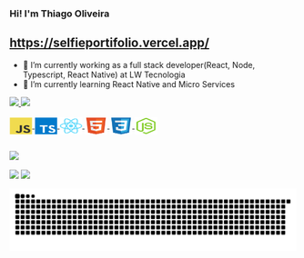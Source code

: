 ### Hi! I'm Thiago Oliveira
## https://selfieportifolio.vercel.app/


- 🔭 I’m currently working as a full stack developer(React, Node, Typescript, React Native) at LW Tecnologia
- 🌱 I’m currently learning  React Native and Micro Services

 <div>
  <a href="https://selfieportifolio.vercel.app/">
  <img height="180em" src="https://github-readme-stats.vercel.app/api?username=Thiago-Batista-da-Silva-Oliveira&show_icons=true&theme=dark&include_all_commits=true&count_private=true"/>
  <img height="180em" src="https://github-readme-stats.vercel.app/api/top-langs/?username=Thiago-Batista-da-Silva-Oliveira&layout=compact&langs_count=7&theme=dark"/>
</div>
  
<div style="display: inline_block"><br>
    <img align="center" alt="Thiago-Js" height="30" width="40" src="https://raw.githubusercontent.com/devicons/devicon/master/icons/javascript/javascript-original.svg">
  <img align="center" alt="Thiago-Ts" height="30" width="40" src="https://raw.githubusercontent.com/devicons/devicon/master/icons/typescript/typescript-plain.svg">
  <img align="center" alt="Thiago-React" height="30" width="40" src="https://raw.githubusercontent.com/devicons/devicon/master/icons/react/react-original.svg">
  <img align="center" alt="Thiago-HTML" height="30" width="40" src="https://raw.githubusercontent.com/devicons/devicon/master/icons/html5/html5-original.svg">
  <img align="center" alt="Thiago-CSS" height="30" width="40" src="https://raw.githubusercontent.com/devicons/devicon/master/icons/css3/css3-original.svg">
  <img align="center" alt="Thiago-Node" height="30" width="40" src="https://raw.githubusercontent.com/devicons/devicon/master/icons/nodejs/nodejs-original.svg">

  

</div>
  
  ##
  
  <div> 
  
  <a href="https://www.instagram.com/thiagobdso/" target="_blank"><img src="https://img.shields.io/badge/-Instagram-%23E4405F?style=for-the-badge&logo=instagram&logoColor=white" target="_blank"></a>

  <a href = "thiagoliveira01@globomail.com"><img src="https://img.shields.io/badge/-Gmail-%23333?style=for-the-badge&logo=gmail&logoColor=white" target="_blank"></a>
  <a href="https://www.linkedin.com/in/thiago-oliveira-39a132216/" target="_blank"><img src="https://img.shields.io/badge/-LinkedIn-%230077B5?style=for-the-badge&logo=linkedin&logoColor=white" target="_blank"></a> 
 

  ![Snake animation](https://github.com/Thiago-Batista-da-Silva-Oliveira/Thiago-Batista-da-Silva-Oliveira/blob/output/github-contribution-grid-snake.svg)
 
  </div>


